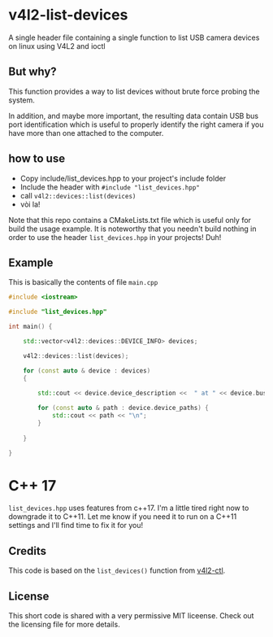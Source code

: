 # v4l2-list-devices

A single header file containing a single function to list USB camera devices on linux using V4L2 and ioctl

## But why?

This function provides a way to list devices without brute force probing the system.

In addition, and maybe more important, the resulting data contain USB bus port identification which is useful to properly identify the right camera if you have more than one attached to the computer.

## how to use

- Copy include/list_devices.hpp to your project's include folder
- Include the header with `#include "list_devices.hpp"`
- call `v4l2::devices::list(devices)`
- vòi la!

Note that this repo contains a CMakeLists.txt file which is useful only for build the usage example. It is noteworthy that you needn't build nothing in order to use the header `list_devices.hpp` in your projects! Duh!

## Example

This is basically the contents of file `main.cpp` 

```c++
#include <iostream>

#include "list_devices.hpp"

int main() {

    std::vector<v4l2::devices::DEVICE_INFO> devices;

    v4l2::devices::list(devices);

    for (const auto & device : devices) 
    {
    
        std::cout << device.device_description <<  " at " << device.bus_info << " is attached to\n";

        for (const auto & path : device.device_paths) {
            std::cout << path << "\n";
        }
        
    }

}
```

# C++ 17

`list_devices.hpp` uses features from c++17. I'm a little tired right now to downgrade it to C++11. Let me know if you need it to run on a C++11 settings and I'll find time to fix it for you!

## Credits

This code is based on the `list_devices()` function from [v4l2-ctl](https://github.com/gjasny/v4l-utils/blob/master/utils/v4l2-ctl/v4l2-ctl-common.cpp#L232).

## License

This short code is shared with a very permissive MIT liceense. Check out the licensing file for more details.

